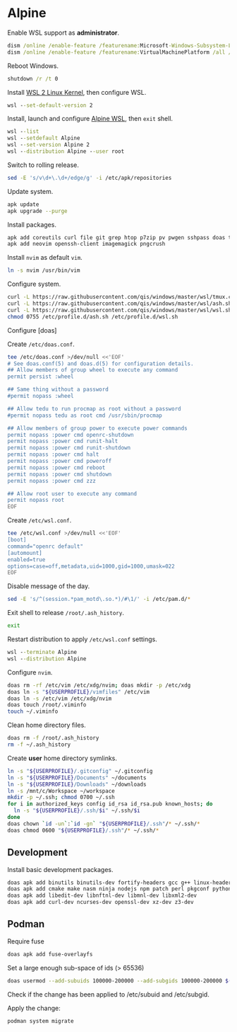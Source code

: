 # Alpine
Enable WSL support as **administrator**.

```cmd
dism /online /enable-feature /featurename:Microsoft-Windows-Subsystem-Linux /all /norestart
dism /online /enable-feature /featurename:VirtualMachinePlatform /all /norestart
```

Reboot Windows.

```cmd
shutdown /r /t 0
```

Install [WSL 2 Linux Kernel](https://aka.ms/wsl2kernel), then configure WSL.

```cmd
wsl --set-default-version 2
```

Install, launch and configure [Alpine WSL](https://aka.ms/wslstore), then `exit` shell.

```cmd
wsl --list
wsl --setdefault Alpine
wsl --set-version Alpine 2
wsl --distribution Alpine --user root
```

Switch to rolling release.

```sh
sed -E 's/v\d+\.\d+/edge/g' -i /etc/apk/repositories
```

Update system.

```sh
apk update
apk upgrade --purge
```

Install packages.

```sh
apk add coreutils curl file git grep htop p7zip pv pwgen sshpass doas tmux tree tzdata wipe
apk add neovim openssh-client imagemagick pngcrush
```

Install `nvim` as default `vim`.

```sh
ln -s nvim /usr/bin/vim
```

Configure system.

```sh
curl -L https://raw.githubusercontent.com/qis/windows/master/wsl/tmux.conf -o /etc/tmux.conf
curl -L https://raw.githubusercontent.com/qis/windows/master/wsl/ash.sh -o /etc/profile.d/ash.sh
curl -L https://raw.githubusercontent.com/qis/windows/master/wsl/wsl.sh -o /etc/profile.d/wsl.sh
chmod 0755 /etc/profile.d/ash.sh /etc/profile.d/wsl.sh
```

Configure [doas]

Create `/etc/doas.conf`.

```sh
tee /etc/doas.conf >/dev/null <<'EOF'
# See doas.conf(5) and doas.d(5) for configuration details.
## Allow members of group wheel to execute any command
permit persist :wheel

## Same thing without a password
#permit nopass :wheel

## Allow tedu to run procmap as root without a password
#permit nopass tedu as root cmd /usr/sbin/procmap

## Allow members of group power to execute power commands
permit nopass :power cmd openrc-shutdown
permit nopass :power cmd runit-halt
permit nopass :power cmd runit-shutdown
permit nopass :power cmd halt
permit nopass :power cmd poweroff
permit nopass :power cmd reboot
permit nopass :power cmd shutdown
permit nopass :power cmd zzz

## Allow root user to execute any command
permit nopass root
EOF
```

Create `/etc/wsl.conf`.

```sh
tee /etc/wsl.conf >/dev/null <<'EOF'
[boot]
command="openrc default"
[automount]
enabled=true
options=case=off,metadata,uid=1000,gid=1000,umask=022
EOF
```

Disable message of the day.

```sh
sed -E 's/^(session.*pam_motd\.so.*)/#\1/' -i /etc/pam.d/*
```

Exit shell to release `/root/.ash_history`.

```sh
exit
```

Restart distribution to apply `/etc/wsl.conf` settings.

```cmd
wsl --terminate Alpine
wsl --distribution Alpine
```

Configure `nvim`.

```sh
doas rm -rf /etc/vim /etc/xdg/nvim; doas mkdir -p /etc/xdg
doas ln -s "${USERPROFILE}/vimfiles" /etc/vim
doas ln -s /etc/vim /etc/xdg/nvim
doas touch /root/.viminfo
touch ~/.viminfo
```

Clean home directory files.

```sh
doas rm -f /root/.ash_history
rm -f ~/.ash_history
```

Create **user** home directory symlinks.

```sh
ln -s "${USERPROFILE}/.gitconfig" ~/.gitconfig
ln -s "${USERPROFILE}/Documents" ~/documents
ln -s "${USERPROFILE}/Downloads" ~/downloads
ln -s /mnt/c/Workspace ~/workspace
mkdir -p ~/.ssh; chmod 0700 ~/.ssh
for i in authorized_keys config id_rsa id_rsa.pub known_hosts; do
  ln -s "${USERPROFILE}/.ssh/$i" ~/.ssh/$i
done
doas chown `id -un`:`id -gn` "${USERPROFILE}/.ssh"/* ~/.ssh/*
doas chmod 0600 "${USERPROFILE}/.ssh"/* ~/.ssh/*
```

## Development
Install basic development packages.

```sh
doas apk add binutils binutils-dev fortify-headers gcc g++ linux-headers libc-dev
doas apk add cmake make nasm ninja nodejs npm patch perl pkgconf python3 py3-pip sqlite swig z3
doas apk add libedit-dev libnftnl-dev libmnl-dev libxml2-dev
doas apk add curl-dev ncurses-dev openssl-dev xz-dev z3-dev
```

## Podman

Require fuse

```sh
doas apk add fuse-overlayfs
```

Set a large enough sub-space of ids (> 65536)

```sh
doas usermod --add-subuids 100000-200000 --add-subgids 100000-200000 $(id -un)
```

Check if the change has been applied to /etc/subuid and /etc/subgid.

Apply the change:

```sh
podman system migrate
```
